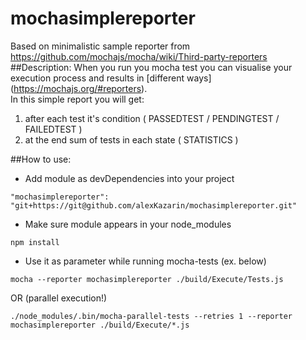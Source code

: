 # mochasimplereporter
Based on minimalistic sample reporter from https://github.com/mochajs/mocha/wiki/Third-party-reporters
##Description:
When you run you mocha test you can visualise your execution process and results in [different ways] (https://mochajs.org/#reporters).  
In this simple report you will get:  
1. after each test it's condition ( PASSEDTEST / PENDINGTEST / FAILEDTEST )  
2. at the end sum of tests in each state ( STATISTICS ) 
  
##How to use:  
* Add module as devDependencies into your project
```
"mochasimplereporter": "git+https://git@github.com/alexKazarin/mochasimplereporter.git"  
```
* Make sure module appears in your node_modules  
```
npm install
```
* Use it as parameter while running mocha-tests (ex. below)  
```
mocha --reporter mochasimplereporter ./build/Execute/Tests.js
```
OR (parallel execution!) 
```
./node_modules/.bin/mocha-parallel-tests --retries 1 --reporter mochasimplereporter ./build/Execute/*.js
```


